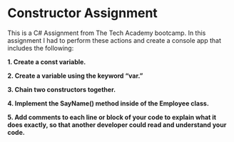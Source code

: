 # Constructor Assignment
This is a C# Assignment from The Tech Academy bootcamp. 
In this assignment I had to perform these actions and create a console app that includes the following:

**1. Create a const variable.**

**2. Create a variable using the keyword “var.”**

**3. Chain two constructors together.**

**4. Implement the SayName() method inside of the Employee class.**

**5. Add comments to each line or block of your code to explain what it does exactly, so that another developer could read and understand your code.**
